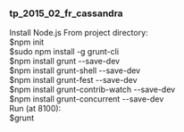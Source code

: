 ### tp_2015_02_fr_cassandra
Install Node.js
From project directory:  
  $npm init  
  $sudo npm install -g grunt-cli  
  $npm install grunt --save-dev  
  $npm install grunt-shell --save-dev  
  $npm install grunt-fest --save-dev  
  $npm install grunt-contrib-watch --save-dev  
  $npm install grunt-concurrent --save-dev  
Run (at 8100):  
  $grunt  
